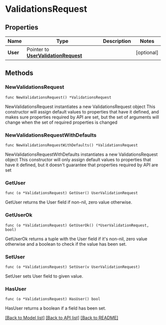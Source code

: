 # ValidationsRequest

## Properties

Name | Type | Description | Notes
------------ | ------------- | ------------- | -------------
**User** | Pointer to [**UserValidationRequest**](UserValidationRequest.md) |  | [optional] 

## Methods

### NewValidationsRequest

`func NewValidationsRequest() *ValidationsRequest`

NewValidationsRequest instantiates a new ValidationsRequest object
This constructor will assign default values to properties that have it defined,
and makes sure properties required by API are set, but the set of arguments
will change when the set of required properties is changed

### NewValidationsRequestWithDefaults

`func NewValidationsRequestWithDefaults() *ValidationsRequest`

NewValidationsRequestWithDefaults instantiates a new ValidationsRequest object
This constructor will only assign default values to properties that have it defined,
but it doesn't guarantee that properties required by API are set

### GetUser

`func (o *ValidationsRequest) GetUser() UserValidationRequest`

GetUser returns the User field if non-nil, zero value otherwise.

### GetUserOk

`func (o *ValidationsRequest) GetUserOk() (*UserValidationRequest, bool)`

GetUserOk returns a tuple with the User field if it's non-nil, zero value otherwise
and a boolean to check if the value has been set.

### SetUser

`func (o *ValidationsRequest) SetUser(v UserValidationRequest)`

SetUser sets User field to given value.

### HasUser

`func (o *ValidationsRequest) HasUser() bool`

HasUser returns a boolean if a field has been set.


[[Back to Model list]](../README.md#documentation-for-models) [[Back to API list]](../README.md#documentation-for-api-endpoints) [[Back to README]](../README.md)


